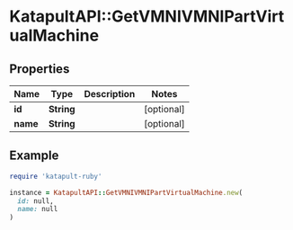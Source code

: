 # KatapultAPI::GetVMNIVMNIPartVirtualMachine

## Properties

| Name | Type | Description | Notes |
| ---- | ---- | ----------- | ----- |
| **id** | **String** |  | [optional] |
| **name** | **String** |  | [optional] |

## Example

```ruby
require 'katapult-ruby'

instance = KatapultAPI::GetVMNIVMNIPartVirtualMachine.new(
  id: null,
  name: null
)
```

